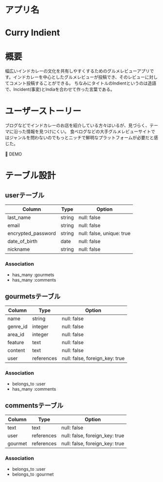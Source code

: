 # アプリ名
<h1 id="logo"><link href="https://fonts.googleapis.com/css?family=Cherry+Swash:700" rel="stylesheet" class="title">Curry Indient</a></h1>

# 概要
幅広いインドカレーの文化を共有しやすくするためのグルメレビューアプリです。インドカレーを中心としたグルメレビューが投稿でき、そのレビューに対してコメント投稿することができる。
ちなみにタイトルのIndientというのは造語で、Incident(事変)とIndiaを合わせて作った言葉である。

# ユーザーストーリー
ブログなどでインドカレーのお店を紹介している方々はいるが、見づらく、テーマに沿った情報を見つけにくい。
食べログなどの大手グルメレビューサイトではジャンルを問わないのでもっとニッチで鮮明なプラットフォームが必要だと感じた。

:curry: DEMO　


# テーブル設計

## userテーブル

| Column             | Type   | Option                    |
| ------------------ | ------ | ------------------------- |
| last_name          | string | null: false               |
| email              | string | null: false               |
| encrypted_password | string | null: false, unique: true |
| date_of_birth      | date   | null: false               |
| nickname           | string | null: false               |

### Association
- has_many :gourmets
- has_many :comments

## gourmetsテーブル

| Column   | Type       | Option                         |
| -------- | ---------- | ------------------------------ |
| name     | string     | null: false                    |
| genre_id | integer    | null: false                    |
| area_id  | integer    | null: false                    |
| feature  | text       | null: false                    |
| content  | text       | null: false                    |
| user     | references | null: false, foreign_key: true |

### Association
- belongs_to :user
- has_many :comments

## commentsテーブル

| Column  | Type       | Option                         |
| ------- | ---------- | ------------------------------ |
| text    | text       | null: false                    |
| user    | references | null: false, foreign_key: true |
| gourmet | references | null: false, foreign_key: true |

### Association
- belongs_to :user
- belongs_to :gourmet
